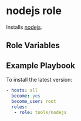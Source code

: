 # nodejs role

Installs [nodejs](https://nodejs.org/en/).

## Role Variables


## Example Playbook

To install the latest version:

```yaml
- hosts: all
  become: yes
  become_user: root
  roles:
   - role: tools/nodejs
```

